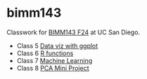 # bimm143
Classwork for [BIMM143 F24](https://bioboot.github.io/bimm143_F24/) at UC San Diego.

- Class 5 [Data viz with ggplot](https://github.com/ckw002/bimm143/blob/main/class05/class05.pdf)
- Class 6 [R functions](https://github.com/ckw002/bimm143/blob/main/class06/class06.pdf)
- Class 7 [Machine Learning](https://github.com/ckw002/bimm143/blob/main/class07/class07.pdf)
- Class 8 [PCA Mini Project](https://github.com/ckw002/bimm143/blob/main/class%2008/class08.pdf)
